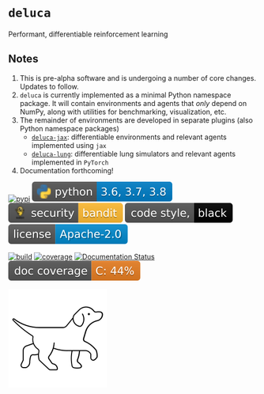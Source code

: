 # `deluca`

Performant, differentiable reinforcement learning

## Notes
1. This is pre-alpha software and is undergoing a number of core changes. Updates to follow.
2. `deluca` is currently implemented as a minimal Python namespace package. It
   will contain environments and agents that *only* depend on NumPy, along with
   utilities for benchmarking, visualization, etc.
3. The remainder of environments are developed in separate plugins (also Python
   namespace packages)
   - [`deluca-jax`](https://github.com/MinRegret/deluca-jax): differentiable environments and relevant agents implemented
     using `jax`
   - [`deluca-lung`](https://github.com/MinRegret/deluca-lung): differentiable lung simulators and relevant agents
     implemented in `PyTorch`
4. Documentation forthcoming!

[![pypi](https://badgen.net/pypi/v/deluca)](https://pypi.org/project/deluca/)
[![pyversions](https://raw.githubusercontent.com/MinRegret/deluca/dev/.github/badges/python_versions.svg)](https://pypi.org/project/deluca)
[![security: bandit](https://raw.githubusercontent.com/MinRegret/deluca/dev/.github/badges/bandit.svg)](https://github.com/PyCQA/bandit)
[![Code style: black](https://raw.githubusercontent.com/MinRegret/deluca/dev/.github/badges/black.svg)](https://github.com/psf/black)
[![License: Apache 2.0](https://raw.githubusercontent.com/MinRegret/deluca/dev/.github/badges/apache.svg)](https://github.com/MinRegret/deluca/blob/dev/LICENSE)

[![build](https://github.com/MinRegret/deluca/workflows/build/badge.svg)](https://github.com/MinRegret/deluca/actions)
[![coverage](https://badgen.net/codecov/c/github/MinRegret/deluca)](https://codecov.io/github/MinRegret/deluca)
[![Documentation Status](https://readthedocs.org/projects/deluca/badge/?version=latest)](https://deluca.readthedocs.io/en/latest/?badge=latest)
[![doc_coverage](https://raw.githubusercontent.com/MinRegret/deluca/dev/.github/badges/docstring_coverage.svg)](https://github.com/MinRegret/deluca)

![deluca](https://raw.githubusercontent.com/MinRegret/deluca/dev/assets/img/deluca.svg?token=AAURLVRRLKHPK4VELPKH6X27RW5LC)

